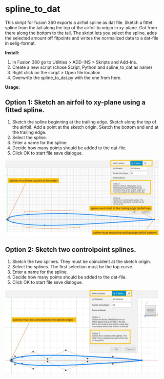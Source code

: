 # spline_to_dat

This skript for fusion 360 exports a airfoil spline as dat file.
Sketch a fittet spline from the tail along the top of the airfoil to origin in xy-plane. Got from there along the bottom to the tail.
The skript lets you select the spline, adds the selected amount off fitpoints and writes the normalized data to a dat-file in selig-format.


**Install:**
1. In Fusion 360 go to Utilities > ADD-INS > Skripts and Add-Ins.
2. Create a new script (chose Script, Python and spline_to_dat as name)
3. Right click on the script > Open file location
4. Overwrite the spline_to_dat.py with the one from here.


**Usage:**

## Option 1: Sketch an airfoil to xy-plane using a fitted spline.

1. Sketch the spline beginning at the trailing edge. Sketch along the top of the airfoil. Add a point at the sketch origin. Sketch the bottom and end at the trailing edge.
2. Select the spline.
3. Enter a name for the spline.
4. Decide how many points should be added to the dat-file.
5. Click OK to start file save dialogue.

<picture>

  <img alt="Illustrates usage of script" src="https://github.com/bluenote79/spline_to_dat/blob/main/option1.jpg">
  
</picture>

## Option 2: Sketch two controlpoint splines.

1. Sketch the two splines. They must be coincident at the sketch origin.
2. Select the splines. The first selection must be the top curve.
3. Enter a name for the spline.
4. Decide how many points should be added to the dat-file.
5. Click OK to start file save dialogue.

<picture>

  <img alt="Illustrates usage of script" src="https://github.com/bluenote79/spline_to_dat/blob/main/option2.jpg">
  
</picture>
